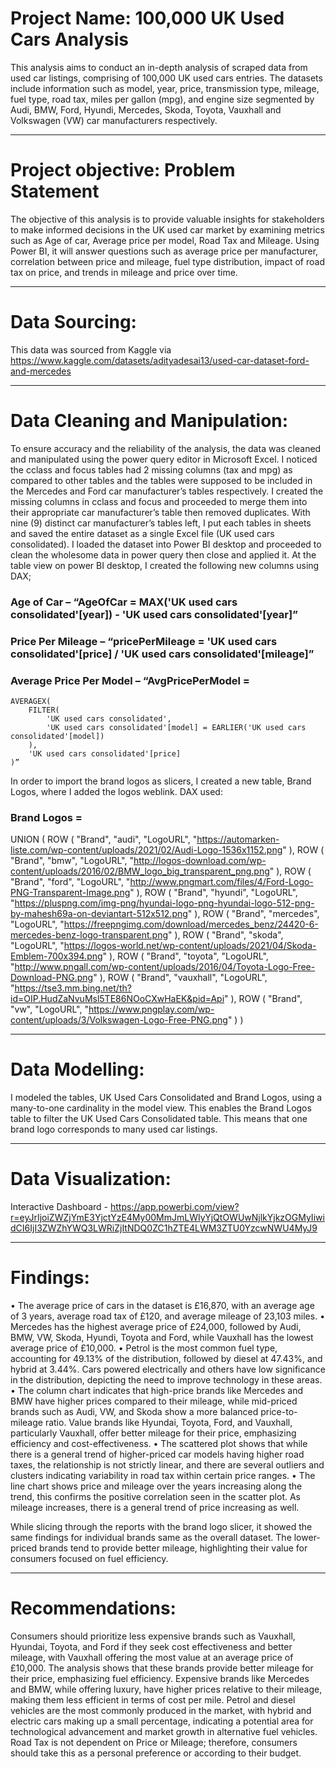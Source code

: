 # Project Name: 100,000 UK Used Cars Analysis 
This analysis aims to conduct an in-depth analysis of scraped data from used car listings, comprising of 100,000 UK used cars entries. The datasets include information such as model, year, price, transmission type, mileage, fuel type, road tax, miles per gallon (mpg), and engine size segmented by Audi, BMW, Ford, Hyundi, Mercedes, Skoda, Toyota, Vauxhall and Volkswagen (VW) car manufacturers respectively.

------
# Project objective: Problem Statement
The objective of this analysis is to provide valuable insights for stakeholders to make informed decisions in the UK used car market by examining metrics such as Age of car, Average price per model, Road Tax and Mileage. Using Power BI, it will answer questions such as average price per manufacturer, correlation between price and mileage, fuel type distribution, impact of road tax on price, and trends in mileage and price over time. 

------------
# Data Sourcing:
This data was sourced from Kaggle via https://www.kaggle.com/datasets/adityadesai13/used-car-dataset-ford-and-mercedes

--------
# Data Cleaning and Manipulation:
To ensure accuracy and the reliability of the analysis, the data was cleaned and manipulated using the power query editor in Microsoft Excel. 
I noticed the cclass and focus tables had 2 missing columns (tax and mpg) as compared to other tables and the tables were supposed to be included in the Mercedes and Ford car manufacturer’s tables respectively. I created the missing columns in cclass and focus and proceeded to merge them into their appropriate car manufacturer’s table then removed duplicates.
With nine (9) distinct car manufacturer’s tables left, I put each tables in sheets and saved the entire dataset as a single Excel file (UK used cars consolidated). I loaded the dataset into Power BI desktop and proceeded to clean the wholesome data in power query then close and applied it.
At the table view on power BI desktop, I created the following new columns using DAX;
 	
 ### Age of Car – “AgeOfCar = MAX('UK used cars consolidated'[year]) - 'UK used cars consolidated'[year]”
 	
  ### Price Per Mileage – “pricePerMileage = 'UK used cars consolidated'[price] / 'UK used cars consolidated'[mileage]”
 
 ### Average Price Per Model – “AvgPricePerModel = 
    AVERAGEX(
        FILTER(
            'UK used cars consolidated',
            'UK used cars consolidated'[model] = EARLIER('UK used cars consolidated'[model])
        ),
        'UK used cars consolidated'[price]
    )”

In order to import the brand logos as slicers, I created a new table, Brand Logos, where I added the logos weblink. DAX used:

### Brand Logos = 
UNION (
    ROW ( "Brand", "audi", "LogoURL", "https://automarken-liste.com/wp-content/uploads/2021/02/Audi-Logo-1536x1152.png" ),
    ROW ( "Brand", "bmw", "LogoURL", "http://logos-download.com/wp-content/uploads/2016/02/BMW_logo_big_transparent_png.png" ),
    ROW ( "Brand", "ford", "LogoURL", "http://www.pngmart.com/files/4/Ford-Logo-PNG-Transparent-Image.png" ),
    ROW ( "Brand", "hyundi", "LogoURL", "https://pluspng.com/img-png/hyundai-logo-png-hyundai-logo-512-png-by-mahesh69a-on-deviantart-512x512.png" ),
    ROW ( "Brand", "mercedes", "LogoURL", "https://freepngimg.com/download/mercedes_benz/24420-6-mercedes-benz-logo-transparent.png" ),
    ROW ( "Brand", "skoda", "LogoURL", "https://logos-world.net/wp-content/uploads/2021/04/Skoda-Emblem-700x394.png" ),
    ROW ( "Brand", "toyota", "LogoURL", "http://www.pngall.com/wp-content/uploads/2016/04/Toyota-Logo-Free-Download-PNG.png" ),
    ROW ( "Brand", "vauxhall", "LogoURL", "https://tse3.mm.bing.net/th?id=OIP.HudZaNvuMsl5TE86NOoCXwHaEK&pid=Api" ),
    ROW ( "Brand", "vw", "LogoURL", "https://www.pngplay.com/wp-content/uploads/3/Volkswagen-Logo-Free-PNG.png" )
)

----------
# Data Modelling:
I modeled the tables, UK Used Cars Consolidated and Brand Logos, using a many-to-one cardinality in the model view. This enables the Brand Logos table to filter the UK Used Cars Consolidated table. This means that one brand logo corresponds to many used car listings.

------
# Data Visualization:
Interactive Dashboard - https://app.powerbi.com/view?r=eyJrIjoiZWZjYmE3YjctYzE4My00MmJmLWIyYjQtOWUwNjlkYjkzOGMyIiwidCI6IjI3ZWZhYWQ3LWRiZjItNDQ0ZC1hZTE4LWM3ZTU0YzcwNWU4MyJ9

---------
# Findings:
•	The average price of cars in the dataset is £16,870, with an average age of 3 years, average road tax of £120, and average mileage of 23,103 miles.
•	Mercedes has the highest average price of £24,000, followed by Audi, BMW, VW, Skoda, Hyundi, Toyota and Ford, while Vauxhall has the lowest average price of £10,000.
•	Petrol is the most common fuel type, accounting for 49.13% of the distribution, followed by diesel at 47.43%, and hybrid at 3.44%. Cars powered electrically and others have low significance in the distribution, depicting the need to improve technology in these areas.
•	The column chart indicates that high-price brands like Mercedes and BMW have higher prices compared to their mileage, while mid-priced brands such as Audi, VW, and Skoda show a more balanced price-to-mileage ratio. Value brands like Hyundai, Toyota, Ford, and Vauxhall, particularly Vauxhall, offer better mileage for their price, emphasizing efficiency and cost-effectiveness. 
•	The scattered plot shows that while there is a general trend of higher-priced car models having higher road taxes, the relationship is not strictly linear, and there are several outliers and clusters indicating variability in road tax within certain price ranges.
•	The line chart shows price and mileage over the years increasing along the trend, this confirms the positive correlation seen in the scatter plot. As mileage increases, there is a general trend of price increasing as well. 

While slicing through the reports with the brand logo slicer, it showed the same findings for individual brands same as the overall dataset. The lower-priced brands tend to provide better mileage, highlighting their value for consumers focused on fuel efficiency. 

-----------------------
# Recommendations:
Consumers should prioritize less expensive brands such as Vauxhall, Hyundai, Toyota, and Ford if they seek cost effectiveness and better mileage, with Vauxhall offering the most value at an average price of £10,000. The analysis shows that these brands provide better mileage for their price, emphasizing fuel efficiency. Expensive brands like Mercedes and BMW, while offering luxury, have higher prices relative to their mileage, making them less efficient in terms of cost per mile.
Petrol and diesel vehicles are the most commonly produced in the market, with hybrid and electric cars making up a small percentage, indicating a potential area for technological advancement and market growth in alternative fuel vehicles. 
Road Tax is not dependent on Price or Mileage; therefore, consumers should take this as a personal preference or according to their budget.
